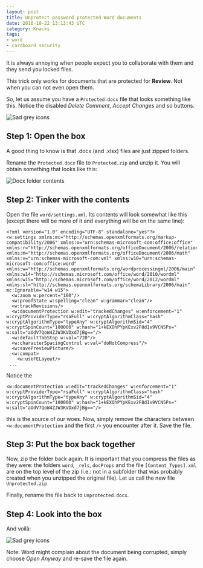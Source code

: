 ```yaml
---
layout: post
title: Unprotect password protected Word documents
date: 2016-10-22 13:13:43 UTC
category: Knacks
tags:
- word
- cardboard security
---
```


It is always annoying when people expect you to collaborate with them and they send you locked files.

This trick only works for documents that are protected for **Review**. Not when you can not even open them.

So, let us assume you have a `Protected.docx` file that looks something like this. Notice the disabled *Delete Comment*, *Accept Changes* and so buttons.

![Sad grey icons](images/unprotect-word/protected-document.png)

## Step 1: Open the box

A good thing to know is that .docx (and .xlsx) files are just zipped folders. 

Rename the `Protected.docx` file to `Protected.zip` and unzip it. You will obtain something that looks like this:

![Docx folder contents](images/unprotect-word/file-contents.png)

## Step 2: Tinker with the contents

Open the file `word/settings.xml`. Its contents will look somewhat like this (except there will be more of it and everything will be on the same line):

    <?xml version="1.0" encoding="UTF-8" standalone="yes"?>
    <w:settings xmlns:mc="http://schemas.openxmlformats.org/markup-compatibility/2006" xmlns:o="urn:schemas-microsoft-com:office:office" xmlns:r="http://schemas.openxmlformats.org/officeDocument/2006/relationships" xmlns:m="http://schemas.openxmlformats.org/officeDocument/2006/math" xmlns:v="urn:schemas-microsoft-com:vml" xmlns:w10="urn:schemas-microsoft-com:office:word" xmlns:w="http://schemas.openxmlformats.org/wordprocessingml/2006/main" xmlns:w14="http://schemas.microsoft.com/office/word/2010/wordml" xmlns:w15="http://schemas.microsoft.com/office/word/2012/wordml" xmlns:sl="http://schemas.openxmlformats.org/schemaLibrary/2006/main" mc:Ignorable="w14 w15">
      <w:zoom w:percent="100"/>
      <w:proofState w:spelling="clean" w:grammar="clean"/>
      <w:trackRevisions/>
      <w:documentProtection w:edit="trackedChanges" w:enforcement="1" w:cryptProviderType="rsaFull" w:cryptAlgorithmClass="hash" w:cryptAlgorithmType="typeAny" w:cryptAlgorithmSid="4" w:cryptSpinCount="100000" w:hash="1+kEXOhPYpKExv2F8dIx9VCN5Ps=" w:salt="aOdV7QoW4ZJW3KVDxd7jBg=="/>
      <w:defaultTabStop w:val="720"/>
      <w:characterSpacingControl w:val="doNotCompress"/>
      <w:savePreviewPicture/>
      <w:compat>
        <w:useFELayout/>
     ...
     
Notice the

    <w:documentProtection w:edit="trackedChanges" w:enforcement="1" w:cryptProviderType="rsaFull" w:cryptAlgorithmClass="hash" w:cryptAlgorithmType="typeAny" w:cryptAlgorithmSid="4" w:cryptSpinCount="100000" w:hash="1+kEXOhPYpKExv2F8dIx9VCN5Ps=" w:salt="aOdV7QoW4ZJW3KVDxd7jBg=="/>
    
this is the source of our woes. Now, simply remove the characters between `<w:documentProtection` and the first `/>` you encounter after it. Save the file.

## Step 3: Put the box back together

Now, zip the folder back again. It is important that you compress the files as they were: the folders `word`, `_rels`, `docProps` and the file `[Content_Types].xml` are on the top level of the zip (i.e.: not in a subfolder that was probably created when you unzipped the original file). Let us call the new file `Unprotected.zip`

Finally, rename the file back to `Unprotected.docx`.

## Step 4: Look into the box

And voilà:

![Sad grey icons](images/unprotect-word/unprotected-document.png)

Note: Word might complain about the document being corrupted, simply choose *Open Anyway* and re-save the file again.
